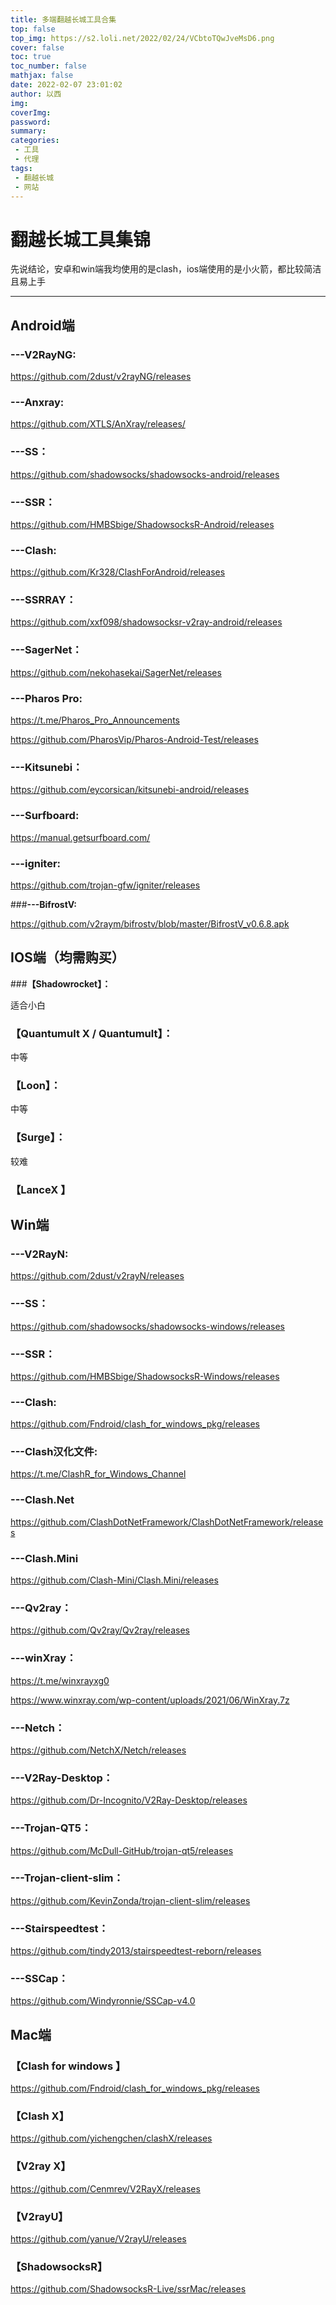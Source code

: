 ```yaml
---
title: 多端翻越长城工具合集
top: false
top_img: https://s2.loli.net/2022/02/24/VCbtoTQwJveMsD6.png
cover: false
toc: true
toc_number: false
mathjax: false
date: 2022-02-07 23:01:02
author: 以西
img:
coverImg:
password:
summary:
categories: 
 - 工具
 - 代理
tags: 
 - 翻越长城
 - 网站
---
```


# 翻越长城工具集锦



先说结论，安卓和win端我均使用的是clash，ios端使用的是小火箭，都比较简洁且易上手



---



##  Android端

### **---V2RayNG:**

https://github.com/2dust/v2rayNG/releases

### **---Anxray:**

https://github.com/XTLS/AnXray/releases/

### **---SS：**

https://github.com/shadowsocks/shadowsocks-android/releases

### **---SSR：**

https://github.com/HMBSbige/ShadowsocksR-Android/releases

### **---Clash:**

https://github.com/Kr328/ClashForAndroid/releases

### **---SSRRAY：**

https://github.com/xxf098/shadowsocksr-v2ray-android/releases

### **---SagerNet：**

https://github.com/nekohasekai/SagerNet/releases

### **---Pharos Pro:**

https://t.me/Pharos_Pro_Announcements

https://github.com/PharosVip/Pharos-Android-Test/releases

### **---Kitsunebi：**

https://github.com/eycorsican/kitsunebi-android/releases

### **---Surfboard:**

https://manual.getsurfboard.com/

### **---igniter:**

https://github.com/trojan-gfw/igniter/releases

###**---BifrostV:**

https://github.com/v2raym/bifrostv/blob/master/BifrostV_v0.6.8.apk

 

## IOS端（均需购买）

###**【Shadowrocket】：**

适合小白

### **【Quantumult X / Quantumult】：**

中等

### **【Loon】：**

 中等

### **【Surge】：**

 较难

### **【LanceX 】**

 

## Win端

### **---V2RayN:**

https://github.com/2dust/v2rayN/releases

### **---SS：**

https://github.com/shadowsocks/shadowsocks-windows/releases

### **---SSR：**

https://github.com/HMBSbige/ShadowsocksR-Windows/releases

### **---Clash:**

https://github.com/Fndroid/clash_for_windows_pkg/releases

### **---Clash汉化文件:**

https://t.me/ClashR_for_Windows_Channel

### **---Clash.Net**

https://github.com/ClashDotNetFramework/ClashDotNetFramework/releases

### **---Clash.Mini**

https://github.com/Clash-Mini/Clash.Mini/releases

### **---Qv2ray：**

https://github.com/Qv2ray/Qv2ray/releases

### **---winXray：**

https://t.me/winxrayxg0

https://www.winxray.com/wp-content/uploads/2021/06/WinXray.7z

### **---Netch：**

https://github.com/NetchX/Netch/releases

### **---V2Ray-Desktop：**

https://github.com/Dr-Incognito/V2Ray-Desktop/releases

### **---Trojan-QT5：**

https://github.com/McDull-GitHub/trojan-qt5/releases

### **---Trojan-client-slim：**

https://github.com/KevinZonda/trojan-client-slim/releases

### **---Stairspeedtest：**

https://github.com/tindy2013/stairspeedtest-reborn/releases

### **---SSCap：**

https://github.com/Windyronnie/SSCap-v4.0

 

## Mac端

### **【Clash for windows 】**

https://github.com/Fndroid/clash_for_windows_pkg/releases

### **【Clash X】**

https://github.com/yichengchen/clashX/releases

### **【V2ray X】**

https://github.com/Cenmrev/V2RayX/releases

 ### **【V2rayU】**

https://github.com/yanue/V2rayU/releases

### **【ShadowsocksR】**

https://github.com/ShadowsocksR-Live/ssrMac/releases


